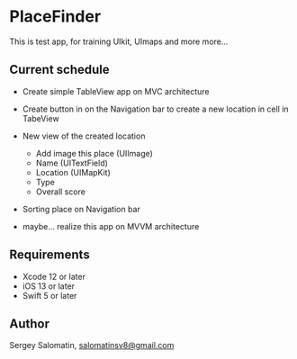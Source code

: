 # PlaceFinder

This is test app, for training UIkit, UImaps and more more...

## Current schedule

- Create simple TableView app on MVC architecture
- Create button in on the Navigation bar to create a new location in cell in TabeView
- New view of the created location 
    - Add image this place (UIImage)
    - Name (UITextField)
    - Location (UIMapKit)
    - Type
    - Overall score
- Sorting place on Navigation bar

- maybe... realize this app on MVVM architecture

## Requirements

- Xcode 12 or later
- iOS 13 or later
- Swift 5 or later

## Author

Sergey Salomatin, salomatinsv8@gmail.com
